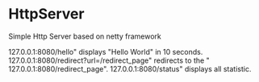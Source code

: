 HttpServer
==========

Simple Http Server based on netty framework

127.0.0.1:8080/hello" displays "Hello World" in 10 seconds.
127.0.0.1:8080/redirect?url=/redirect_page" redirects to the " 127.0.0.1:8080/redirect_page".
127.0.0.1:8080/status" displays all statistic.
